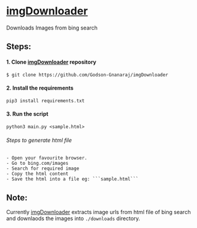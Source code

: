 # [imgDownloader](https://github.com/Godson-Gnanaraj/imgDownloader) 
Downloads Images from bing search

## Steps:
#### 1. Clone [imgDownloader](https://github.com/Godson-Gnanaraj/imgDownloader) repository
  ```$ git clone https://github.com/Godson-Gnanaraj/imgDownloader```

#### 2. Install the requirements
  ```pip3 install requirements.txt```
  
#### 3. Run the script
  ```python3 main.py <sample.html>```
  ###### Steps to generate html file
    - Open your favourite browser.
    - Go to bing.com/images
    - Search for required image
    - Copy the html content
    - Save the html into a file eg: ```sample.html```
  
## Note:
  Currently [imgDownloader](https://github.com/Godson-Gnanaraj/imgDownloader) extracts image urls from html file of bing search and downlaods the images into ```./downloads``` directory.
  
  
